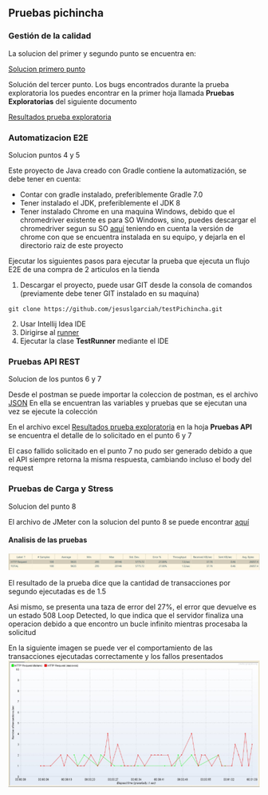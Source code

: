 ## Pruebas pichincha

### Gestión de la calidad

La solucion del primer y segundo punto se encuentra en:

[Solucion primero punto](./src/test/resources/features/GestionCalidad.feature)

Solución del tercer punto. Los bugs encontrados durante la prueba exploratoria los puedes encontrar en la primer hoja 
llamada **Pruebas Exploratorias** del siguiente documento

[Resultados prueba exploratoria](./PruebaPichincha.xlsx)

### Automatizacion E2E

Solucion puntos 4 y 5

Este proyecto de Java creado con Gradle contiene la automatización, se debe tener en cuenta:

* Contar con gradle instalado, preferiblemente Gradle 7.0
* Tener instalado el JDK, preferiblemente el JDK 8
* Tener instalado Chrome en una maquina Windows, debido que el chromedriver existente es para SO Windows, sino, puedes
descargar el chromedriver segun su SO [aquí](https://chromedriver.chromium.org/downloads) teniendo en cuenta la versión 
de chrome con que se encuentra instalada en su equipo, y dejarla en el directorio raiz de este proyecto

Ejecutar los siguientes pasos para ejecutar la prueba que ejecuta un flujo E2E de una compra de 2 articulos en la tienda

1. Descargar el proyecto, puede usar GIT desde la consola de comandos (previamente debe tener GIT instalado en su maquina)
```
git clone https://github.com/jesuslgarciah/testPichincha.git
```
2. Usar Intellij Idea IDE
2. Dirigirse al [runner](./src/test/java/com/pichincha/automation/runners/TestRunner.java)
3. Ejecutar la clase **TestRunner** mediante el IDE 

### Pruebas API REST
Solucion de los puntos 6 y 7

Desde el postman se puede importar la coleccion de postman, es el archivo [JSON](./Pichincha%20Test.postman_collection.json)
En ella se encuentran las variables y pruebas que se ejecutan una vez se ejecute la colección

En el archivo excel [Resultados prueba exploratoria](./PruebaPichincha.xlsx) en la hoja **Pruebas API** se encuentra el
detalle de lo solicitado en el punto 6 y 7

El caso fallido solicitado en el punto 7 no pudo ser generado debido a que el API siempre retorna la misma respuesta,
cambiando incluso el body del request

### Pruebas de Carga y Stress
Solucion del punto 8

El archivo de JMeter con la solucion del punto 8 se puede encontrar [aquí](./Pichincha.jmx)

#### Analisis de las pruebas

![alt text](./resultado.jpg)

El resultado de la prueba dice que la cantidad de transacciones por segundo ejecutadas es de 1.5

Asi mismo, se presenta una taza de error del 27%, el error que devuelve es un estado 508 Loop Detected, lo que indica
que el servidor finaliza una operacion debido a que encontro un bucle infinito mientras procesaba la solicitud

En la siguiente imagen se puede ver el comportamiento de las transacciones ejecutadas correctamente y los fallos presentados
![alt text](./request-sucess-failure.jpg)


